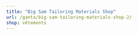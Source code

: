 ```yaml
---
title: "Big Sam Tailoring Materials Shop"
url: /ganta/big-sam-tailoring-materials-shop-2/
shop: vêtements
---
```

